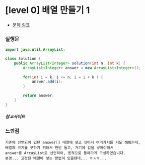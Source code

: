 # [level 0] 배열 만들기 1 

* [문제 링크](https://school.programmers.co.kr/learn/courses/30/lessons/181901)


### 실행문
```java
import java.util.ArrayList;

class Solution {
    public ArrayList<Integer> solution(int n, int k) {
        ArrayList<Integer> answer = new ArrayList<Integer>();
        
        for(int i = k; i <= n; i = i + k ) {
            answer.add(i);
        }
        
        return answer;
    }
}
```


##### 참고사이트


### 느낀점
```
기존에 선언되어 있던 answer[] 배열에 넣고 싶어서 여러가지를 시도 해봤는데, 
배열의 크기를 구하기 위해서 한번 돌고, 거기에 값을 넣어야해서
answer를 ArrayList로 선언하여, 동적으로 들어가게 구성하였습니다.
분명... 고정된 배열에 넣는 방법이 있을텐데... ㅇㅅㅇ...
``` 